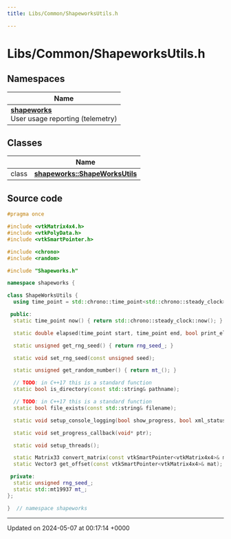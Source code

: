 ```yaml
---
title: Libs/Common/ShapeworksUtils.h

---
```


# Libs/Common/ShapeworksUtils.h



## Namespaces

| Name           |
| -------------- |
| **[shapeworks](../Namespaces/namespaceshapeworks.md)** <br>User usage reporting (telemetry)  |

## Classes

|                | Name           |
| -------------- | -------------- |
| class | **[shapeworks::ShapeWorksUtils](../Classes/classshapeworks_1_1ShapeWorksUtils.md)**  |




## Source code

```cpp
#pragma once

#include <vtkMatrix4x4.h>
#include <vtkPolyData.h>
#include <vtkSmartPointer.h>

#include <chrono>
#include <random>

#include "Shapeworks.h"

namespace shapeworks {

class ShapeWorksUtils {
  using time_point = std::chrono::time_point<std::chrono::steady_clock>;

 public:
  static time_point now() { return std::chrono::steady_clock::now(); }

  static double elapsed(time_point start, time_point end, bool print_elapsed = true);

  static unsigned get_rng_seed() { return rng_seed_; }

  static void set_rng_seed(const unsigned seed);

  static unsigned get_random_number() { return mt_(); }

  // TODO: in C++17 this is a standard function
  static bool is_directory(const std::string& pathname);

  // TODO: in C++17 this is a standard function
  static bool file_exists(const std::string& filename);

  static void setup_console_logging(bool show_progress, bool xml_status);

  static void set_progress_callback(void* ptr);

  static void setup_threads();

  static Matrix33 convert_matrix(const vtkSmartPointer<vtkMatrix4x4>& mat);
  static Vector3 get_offset(const vtkSmartPointer<vtkMatrix4x4>& mat);

 private:
  static unsigned rng_seed_;
  static std::mt19937 mt_;
};

}  // namespace shapeworks
```


-------------------------------

Updated on 2024-05-07 at 00:17:14 +0000
